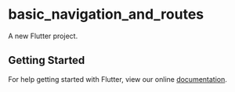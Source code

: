 # basic_navigation_and_routes

A new Flutter project.

## Getting Started

For help getting started with Flutter, view our online
[documentation](https://flutter.io/).
